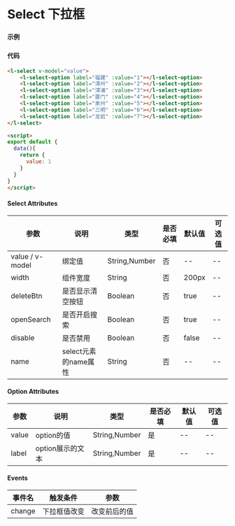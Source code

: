 # Select 下拉框

### 

#### 示例
###
<l-select v-model="value">
<l-select-option label="福建" :value="1"></l-select-option>
<l-select-option label="漳州" :value="2"></l-select-option>
<l-select-option label="漳浦" :value="3"></l-select-option>
<l-select-option label="厦门" :value="4"></l-select-option>
<l-select-option label="泉州" :value="5"></l-select-option>
<l-select-option label="三明" :value="6"></l-select-option>
<l-select-option label="龙岩" :value="7"></l-select-option>
</l-select>

<script>
export default {
  data(){
    return {
      value: 1
    }
  }
}
</script>

###
###
#### 代码
```html
<l-select v-model="value">
    <l-select-option label="福建" :value="1"></l-select-option>
    <l-select-option label="漳州" :value="2"></l-select-option>
    <l-select-option label="漳浦" :value="3"></l-select-option>
    <l-select-option label="厦门" :value="4"></l-select-option>
    <l-select-option label="泉州" :value="5"></l-select-option>
    <l-select-option label="三明" :value="6"></l-select-option>
    <l-select-option label="龙岩" :value="7"></l-select-option>
</l-select>

<script>
export default {
  data(){
    return {
      value: 1
    }
  }
}
</script>
```

#### Select Attributes
| 参数 | 说明 | 类型 | 是否必填 | 默认值 | 可选值 |
| ---  | --- | ---  | ---      | ---   | ---   |
| value / v-model | 绑定值 | String,Number | 否 | -- | --|
| width | 组件宽度 | String | 否 | 200px | --|
| deleteBtn | 是否显示清空按钮 | Boolean | 否 | true | -- |
| openSearch | 是否开启搜索 | Boolean | 否 | true | --|
| disable | 是否禁用 | Boolean | 否 | false | -- |
| name | select元素的name属性 | String | 否 | -- | -- |


#### Option Attributes
| 参数 | 说明 | 类型 | 是否必填 | 默认值 | 可选值 |
| ---  | --- | ---  | ---      | ---   | ---   |
| value | option的值 | String,Number | 是 | -- | --|
| label | option展示的文本 | String,Number  | 是 | -- | --|


#### Events
| 事件名 | 触发条件 | 参数 |
|  ---  | ---  | ---  | 
| change | 下拉框值改变 | 改变前后的值 |

